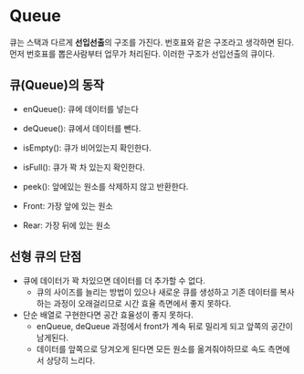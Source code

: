 # Queue

큐는 스택과 다르게 **선입선출**의 구조를 가진다. 번호표와 같은 구조라고 생각하면 된다. 먼저 번호표를 뽑은사람부터 업무가 처리된다. 이러한 구조가 선입선출의 큐이다.

## 큐(Queue)의 동작

- enQueue(): 큐에 데이터를 넣는다
- deQueue(): 큐에서 데이터를 뺀다.
- isEmpty(): 큐가 비어있는지 확인한다.
- isFull(): 큐가 꽉 차 있는지 확인한다.
- peek(): 앞에있는 원소를 삭제하지 않고 반환한다.

- Front: 가장 앞에 있는 원소
- Rear: 가장 뒤에 있는 원소

## 선형 큐의 단점

- 큐에 데이터가 꽉 차있으면 데이터를 더 추가할 수 없다.
  - 큐의 사이즈를 늘리는 방법이 있으나 새로운 큐를 생성하고 기존 데이터를 복사하는 과정이 오래걸리므로 시간 효율 측면에서 좋지 못하다.
- 단순 배열로 구현한다면 공간 효율성이 좋지 못하다.
  - enQueue, deQueue 과정에서 front가 계속 뒤로 밀리게 되고 앞쪽의 공간이 남게된다.
  - 데이터를 앞쪽으로 당겨오게 된다면 모든 원소를 옮겨줘야하므로 속도 측면에서 상당히 느리다.